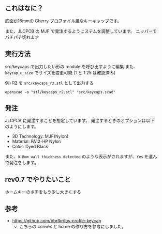 ## これはなに？

底面が16mmの Cherry プロファイル風なキーキャップです。

また、JLCPCB の MJF で発注するようにステムを調整しています。
ニッパーでパチパチ切れます

## 実行方法

src/keycaps で出力したい形の module を呼び出すように編集
また、`keycap_u_size` でサイズを変更可能 (1 と 1.25 は確認済み)


例) R2 を `src/keycaps_r2.stl` として出力する

```
openscad -o "stl/keycaps_r2.stl" "src/keycaps.scad"
```

## 発注

JLCPCB に発注することを想定しています。
発注するときのオプションは以下のようにします。

* 3D Technology: MJF(Nylon)
* Material: PA12-HP Nylon
* Color: Dyed Black

また、`0.8mm wall thickness detected` のような表示がされますが、`Yes` を選んで発注をします。

## rev0.7 でやりたいこと

ホームキーのポチをもう少し大きくする

## 参考

* https://github.com/bbrfkr/lhs-profile-keycap
  * こちらの convex と home の作り方を参考にしました。
